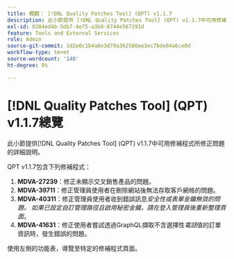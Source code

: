 ```yaml
---
title: 概觀： [!DNL Quality Patches Tool] (QPT) v1.1.7
description: 此小節提供 [!DNL Quality Patches Tool] (QPT) v1.1.7中可用修補程式所修正問題的詳細說明。
exl-id: 0304ed4b-5db7-4e75-a3b8-8744e567191d
feature: Tools and External Services
role: Admin
source-git-commit: 1d2e0c1b4a8e3d79a362500ee3ec7bde84a6ce0d
workflow-type: tm+mt
source-wordcount: '148'
ht-degree: 0%

---
```


# [!DNL Quality Patches Tool] (QPT) v1.1.7總覽

此小節提供[!DNL Quality Patches Tool] (QPT) v1.1.7中可用修補程式所修正問題的詳細說明。

QPT v1.1.7包含下列修補程式：

1. **MDVA-27239**：修正未顯示交叉銷售產品的問題。
1. **MDVA-39711**：修正管理員使用者在刪除網站後無法存取客戶網格的問題。
1. **MDVA-40311**：修正管理員使用者收到錯誤訊息&#x200B;*安全性或表單金鑰無效的問題。 如果已設定自訂管理路徑且啟用秘密金鑰，請在登入管理員後重新整理頁面*。
1. **MDVA-41631**：修正使用者嘗試透過GraphQL擷取不含選擇性&#x200B;*電話*&#x200B;值的訂單資訊時，發生錯誤的問題。


使用左側的功能表，導覽至特定的修補程式頁面。
